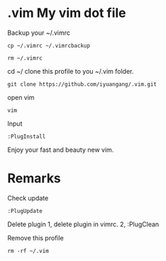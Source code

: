 # .vim My vim dot file
Backup your ~/.vimrc
```
cp ~/.vimrc ~/.vimrcbackup
```
```
rm ~/.vimrc
```
cd ~/
clone this profile to you ~/.vim folder.
```
git clone https://github.com/iyuangang/.vim.git
```
open vim
```
vim
```
Input
```
:PlugInstall
```
Enjoy your fast and beauty new vim.

# Remarks
Check update 
```
:PlugUpdate
```
Delete plugin 1, delete plugin in vimrc. 2, :PlugClean

Remove this profile 
```
rm -rf ~/.vim
```
